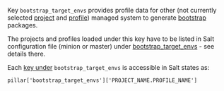 
Key `bootstrap_target_envs` provides profile data for other (not currently
selected [project][1] and [profile][2]) managed system to generate
[bootstrap][5] packages.

The projects and profiles loaded under this key have to be listed in Salt
configuration file (minion or master) under [bootstrap_target_envs][3] - see
details there.

Each [key under][4] `bootstrap_target_envs` is accessible in Salt states as:
```
pillar['bootstrap_target_envs']['PROJECT_NAME.PROFILE_NAME']
```

[1]: docs/configs/common/this_system_keys/project/readme.md
[2]: docs/configs/common/this_system_keys/profile/readme.md
[3]: docs/configs/common/this_system_keys/bootstrap_target_envs/readme.md
[4]: docs/pillars/common/bootstrap_target_envs/_id/readme.md
[5]: docs/bootstrapping.md

